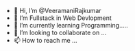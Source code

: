 - 👋 Hi, I’m @VeeramaniRajkumar
- 👀 I’m Fullstack in Web Devlopment
- 🌱 I’m currently learning Programming.....
- 💞️ I’m looking to collaborate on ...
- 📫 How to reach me ...

<!---
VeeramaniRajkumar32/VeeramaniRajkumar32 is a ✨ special ✨ repository because its `README.md` (this file) appears on your GitHub profile.
You can click the Preview link to take a look at your changes.
--->
